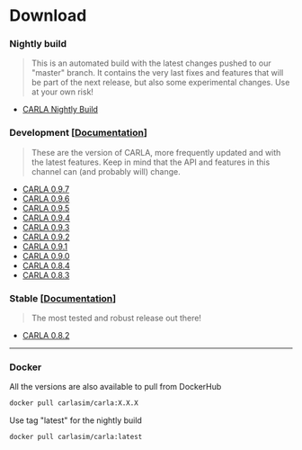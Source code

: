 # Download

### Nightly build

> This is an automated build with the latest changes pushed to our "master"
> branch. It contains the very last fixes and features that will be part of the
> next release, but also some experimental changes. Use at your own risk!

- [CARLA Nightly Build](http://carla-assets-internal.s3.amazonaws.com/Releases/Linux/Dev/CARLA_Latest.tar.gz)

### Development [[Documentation](https://carla.readthedocs.io/en/latest/)]

> These are the version of CARLA, more frequently updated and with the latest
> features. Keep in mind that the API and features in this channel can (and
> probably will) change.

- [CARLA 0.9.7](https://github.com/carla-simulator/carla/releases/tag/0.9.7)
- [CARLA 0.9.6](https://github.com/carla-simulator/carla/releases/tag/0.9.6)
- [CARLA 0.9.5](https://github.com/carla-simulator/carla/releases/tag/0.9.5)
- [CARLA 0.9.4](https://github.com/carla-simulator/carla/releases/tag/0.9.4)
- [CARLA 0.9.3](https://github.com/carla-simulator/carla/releases/tag/0.9.3)
- [CARLA 0.9.2](https://github.com/carla-simulator/carla/releases/tag/0.9.2)
- [CARLA 0.9.1](https://github.com/carla-simulator/carla/releases/tag/0.9.1)
- [CARLA 0.9.0](https://github.com/carla-simulator/carla/releases/tag/0.9.0)
- [CARLA 0.8.4](https://github.com/carla-simulator/carla/releases/tag/0.8.4)
- [CARLA 0.8.3](https://github.com/carla-simulator/carla/releases/tag/0.8.3)

### Stable [[Documentation](https://carla.readthedocs.io/en/stable/)]

> The most tested and robust release out there!

- [CARLA 0.8.2](https://github.com/carla-simulator/carla/releases/tag/0.8.2)

- - -

### Docker

All the versions are also available to pull from DockerHub

```sh
docker pull carlasim/carla:X.X.X
```

Use tag "latest" for the nightly build

```sh
docker pull carlasim/carla:latest
```

